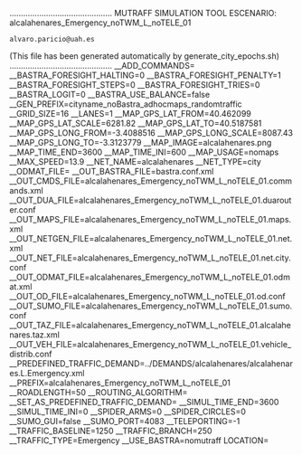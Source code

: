 .............................................
    MUTRAFF SIMULATION TOOL
    ESCENARIO: alcalahenares_Emergency_noTWM_L_noTELE_01

    alvaro.paricio@uah.es
(This file has been generated automatically by generate_city_epochs.sh)
.............................................
__ADD_COMMANDS=
__BASTRA_FORESIGHT_HALTING=0
__BASTRA_FORESIGHT_PENALTY=1
__BASTRA_FORESIGHT_STEPS=0
__BASTRA_FORESIGHT_TRIES=0
__BASTRA_LOGIT=0
__BASTRA_USE_BALANCE=false
__GEN_PREFIX=cityname_noBastra_adhocmaps_randomtraffic
__GRID_SIZE=16
__LANES=1
__MAP_GPS_LAT_FROM=40.462099
__MAP_GPS_LAT_SCALE=6281.82
__MAP_GPS_LAT_TO=40.5187581
__MAP_GPS_LONG_FROM=-3.4088516
__MAP_GPS_LONG_SCALE=8087.43
__MAP_GPS_LONG_TO=-3.3123779
__MAP_IMAGE=alcalahenares.png
__MAP_TIME_END=3600
__MAP_TIME_INI=600
__MAP_USAGE=nomaps
__MAX_SPEED=13.9
__NET_NAME=alcalahenares
__NET_TYPE=city
__ODMAT_FILE=
__OUT_BASTRA_FILE=bastra.conf.xml
__OUT_CMDS_FILE=alcalahenares_Emergency_noTWM_L_noTELE_01.commands.xml
__OUT_DUA_FILE=alcalahenares_Emergency_noTWM_L_noTELE_01.duarouter.conf
__OUT_MAPS_FILE=alcalahenares_Emergency_noTWM_L_noTELE_01.maps.xml
__OUT_NETGEN_FILE=alcalahenares_Emergency_noTWM_L_noTELE_01.net.xml
__OUT_NET_FILE=alcalahenares_Emergency_noTWM_L_noTELE_01.net.city.conf
__OUT_ODMAT_FILE=alcalahenares_Emergency_noTWM_L_noTELE_01.odmat.xml
__OUT_OD_FILE=alcalahenares_Emergency_noTWM_L_noTELE_01.od.conf
__OUT_SUMO_FILE=alcalahenares_Emergency_noTWM_L_noTELE_01.sumo.conf
__OUT_TAZ_FILE=alcalahenares_Emergency_noTWM_L_noTELE_01.alcalahenares.taz.xml
__OUT_VEH_FILE=alcalahenares_Emergency_noTWM_L_noTELE_01.vehicle_distrib.conf
__PREDEFINED_TRAFFIC_DEMAND=../DEMANDS/alcalahenares/alcalahenares.L.Emergency.xml
__PREFIX=alcalahenares_Emergency_noTWM_L_noTELE_01
__ROADLENGTH=50
__ROUTING_ALGORITHM=
__SET_AS_PREDEFINED_TRAFFIC_DEMAND=
__SIMUL_TIME_END=3600
__SIMUL_TIME_INI=0
__SPIDER_ARMS=0
__SPIDER_CIRCLES=0
__SUMO_GUI=false
__SUMO_PORT=4083
__TELEPORTING=-1
__TRAFFIC_BASELINE=1250
__TRAFFIC_BRANCH=250
__TRAFFIC_TYPE=Emergency
__USE_BASTRA=nomutraff
LOCATION=    <location netOffset="-465343.12,-4479111.07" convBoundary="0.00,0.00,8087.43,6281.82" origBoundary="-3.408842,40.462103,-3.312420,40.518754" projParameter="+proj=utm +zone=30 +ellps=WGS84 +datum=WGS84 +units=m +no_defs"/>
